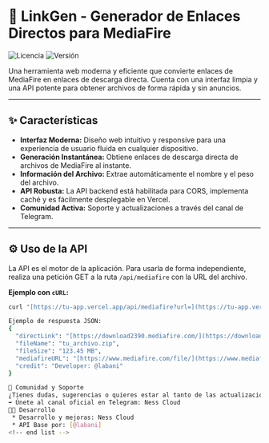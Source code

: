 # 🚀 LinkGen - Generador de Enlaces Directos para MediaFire

![Licencia](https://img.shields.io/badge/Licencia-MIT-green.svg)
![Versión](https://img.shields.io/badge/Versi%C3%B3n-2.0.0-blue.svg)

Una herramienta web moderna y eficiente que convierte enlaces de MediaFire en enlaces de descarga directa. Cuenta con una interfaz limpia y una API potente para obtener archivos de forma rápida y sin anuncios.

---

## ✨ Características

* **Interfaz Moderna:** Diseño web intuitivo y responsive para una experiencia de usuario fluida en cualquier dispositivo.
* **Generación Instantánea:** Obtiene enlaces de descarga directa de archivos de MediaFire al instante.
* **Información del Archivo:** Extrae automáticamente el nombre y el peso del archivo.
* **API Robusta:** La API backend está habilitada para CORS, implementa caché y es fácilmente desplegable en Vercel.
* **Comunidad Activa:** Soporte y actualizaciones a través del canal de Telegram.

---

## ⚙️ Uso de la API

La API es el motor de la aplicación. Para usarla de forma independiente, realiza una petición GET a la ruta `/api/mediafire` con la URL del archivo.

**Ejemplo con `cURL`:**

```bash
curl "[https://tu-app.vercel.app/api/mediafire?url=](https://tu-app.vercel.app/api/mediafire?url=)<URL_DEL_ARCHIVO_MEDIAFIRE>"

Ejemplo de respuesta JSON:
{
  "directLink": "[https://download2390.mediafire.com/](https://download2390.mediafire.com/)...",
  "fileName": "tu_archivo.zip",
  "fileSize": "123.45 MB",
  "mediafireURL": "[https://www.mediafire.com/file/](https://www.mediafire.com/file/)...",
  "credit": "Developer: @labani"
}

💬 Comunidad y Soporte
¿Tienes dudas, sugerencias o quieres estar al tanto de las actualizaciones?
➡️ Únete al canal oficial en Telegram: Ness Cloud
👨‍💻 Desarrollo
 * Desarrollo y mejoras: Ness Cloud
 * API Base por: [@labani]
<!-- end list -->

